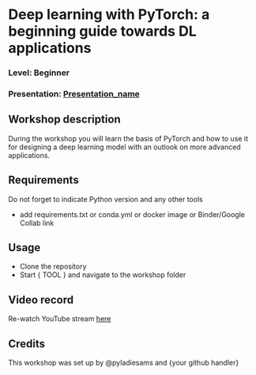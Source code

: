 
# Deep learning with PyTorch: a beginning guide towards DL applications
### Level: Beginner
### Presentation: [Presentation_name](workshop/Presentation_template.pptx)

## Workshop description
During the workshop you will learn the basis of PyTorch and how to use it for designing a deep learning model with an outlook on more advanced applications.

## Requirements
Do not forget to indicate Python version and any other tools
+ add requirements.txt or conda.yml or docker image or Binder/Google Collab link

## Usage
* Clone the repository
* Start { TOOL } and navigate to the workshop folder

## Video record
Re-watch YouTube stream [here](https://youtu.be/iyXpdiIgl_k)

## Credits
This workshop was set up by @pyladiesams and {your github handler}
